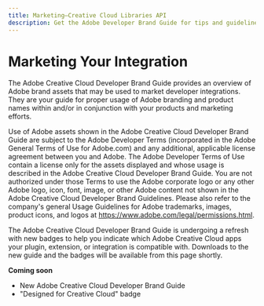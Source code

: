 ```yaml
---
title: Marketing—Creative Cloud Libraries API
description: Get the Adobe Developer Brand Guide for tips and guidelines on marketing your Creative Cloud Libraries integration.
---
```


# Marketing Your Integration

The Adobe Creative Cloud Developer Brand Guide provides an overview of Adobe brand assets that may be used to market developer integrations. They are your guide for proper usage of Adobe branding and product names within and/or in conjunction with your products and marketing efforts.

Use of Adobe assets shown in the Adobe Creative Cloud Developer Brand Guide are subject to the Adobe Developer Terms (incorporated in the Adobe General Terms of Use for Adobe.com) and any additional, applicable license agreement between you and Adobe. The Adobe Developer Terms of Use contain a license only for the assets displayed and whose usage is described in the Adobe Creative Cloud Developer Brand Guide. You are not authorized under those Terms to use the Adobe corporate logo or any other Adobe logo, icon, font, image, or other Adobe content not shown in the Adobe Creative Cloud Developer Brand Guidelines. Please also refer to the company's general Usage Guidelines for Adobe trademarks, images, product icons, and logos at https://www.adobe.com/legal/permissions.html.

The Adobe Creative Cloud Developer Brand Guide is undergoing a refresh with new badges to help you indicate which Adobe Creative Cloud apps your plugin, extension, or integration is compatible with. Downloads to the new guide and the badges will be available from this page shortly.

**Coming soon**

- New Adobe Creative Cloud Developer Brand Guide
- "Designed for Creative Cloud" badge
